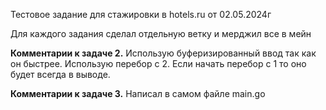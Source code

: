 Тестовое задание для стажировки в hotels.ru от 02.05.2024г

Для каждого задания сделал отдельную ветку и мерджил все в мейн

<b>Комментарии к задаче 2.</b>
Использую буферизированный ввод так как он быстрее.
Использую перебор с 2. Если начать перебор с 1 то оно будет всегда в выводе.

<b>Комментарии к задаче 3.</b>
Написал в самом файле main.go
